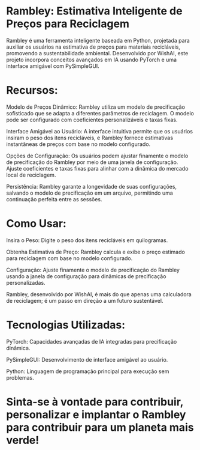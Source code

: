 # Rambley: Estimativa Inteligente de Preços para Reciclagem


Rambley é uma ferramenta inteligente baseada em Python, projetada para auxiliar os usuários na estimativa de preços para materiais recicláveis, promovendo a sustentabilidade ambiental. Desenvolvido por WishAI, este projeto incorpora conceitos avançados em IA usando PyTorch e uma interface amigável com PySimpleGUI.


# Recursos:

Modelo de Preços Dinâmico: Rambley utiliza um modelo de precificação sofisticado que se adapta a diferentes parâmetros de reciclagem. O modelo pode ser configurado com coeficientes personalizáveis e taxas fixas.


Interface Amigável ao Usuário: A interface intuitiva permite que os usuários insiram o peso dos itens recicláveis, e Rambley fornece estimativas instantâneas de preços com base no modelo configurado.


Opções de Configuração: Os usuários podem ajustar finamente o modelo de precificação do Rambley por meio de uma janela de configuração. Ajuste coeficientes e taxas fixas para alinhar com a dinâmica do mercado local de reciclagem.


Persistência: Rambley garante a longevidade de suas configurações, salvando o modelo de precificação em um arquivo, permitindo uma continuação perfeita entre as sessões.

# Como Usar:


Insira o Peso: Digite o peso dos itens recicláveis em quilogramas.


Obtenha Estimativa de Preço: Rambley calcula e exibe o preço estimado para reciclagem com base no modelo configurado.


Configuração: Ajuste finamente o modelo de precificação do Rambley usando a janela de configuração para dinâmicas de precificação personalizadas.


Rambley, desenvolvido por WishAI, é mais do que apenas uma calculadora de reciclagem; é um passo em direção a um futuro sustentável.

# Tecnologias Utilizadas:
PyTorch: Capacidades avançadas de IA integradas para precificação dinâmica.



PySimpleGUI: Desenvolvimento de interface amigável ao usuário.



Python: Linguagem de programação principal para execução sem problemas.

# Sinta-se à vontade para contribuir, personalizar e implantar o Rambley para contribuir para um planeta mais verde!
